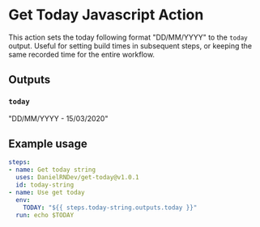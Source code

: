 # Get Today Javascript Action

This action sets the today following format "DD/MM/YYYY" to the `today` output. Useful for setting build times in subsequent steps, or keeping the same recorded time for the entire workflow.

## Outputs

### `today`

"DD/MM/YYYY - 15/03/2020"

## Example usage

```yaml
steps:
- name: Get today string
  uses: DanielRNDev/get-today@v1.0.1
  id: today-string
- name: Use get today
  env:
    TODAY: "${{ steps.today-string.outputs.today }}"
  run: echo $TODAY
```
